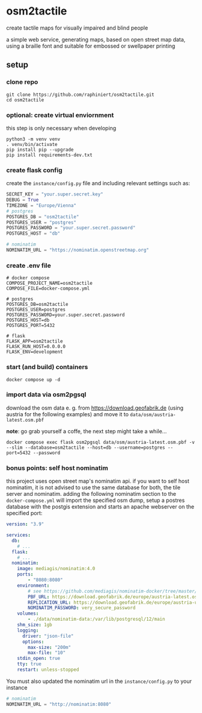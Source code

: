 # osm2tactile
create tactile maps for visually impaired and blind people

a simple web service, generating maps, based on open street map data, using a braille font and suitable for embossed or swellpaper printing

## setup

### clone repo
```shell script
git clone https://github.com/raphiniert/osm2tactile.git
cd osm2tactile
```

### optional: create virtual enviornment

this step is only necessary when developing

```shell script
python3 -m venv venv
. venv/bin/activate
pip install pip --upgrade
pip install requirements-dev.txt
```

### create flask config

create the `instance/config.py` file and including relevant settings such as:
```python
SECRET_KEY = "your.super.secret.key"
DEBUG = True
TIMEZONE = "Europe/Vienna"
# postgres
POSTGRES_DB = "osm2tactile"
POSTGRES_USER = "postgres"
POSTGRES_PASSWORD = "your.super.secret.password"
POSTGRES_HOST = "db"

# nominatim
NOMINATIM_URL = "https://nominatim.openstreetmap.org"
```

### create .env file

```env
# docker compose
COMPOSE_PROJECT_NAME=osm2tactile
COMPOSE_FILE=docker-compose.yml

# postgres
POSTGRES_DB=osm2tactile
POSTGRES_USER=postgres
POSTGRES_PASSWORD=your.super.secret.password
POSTGRES_HOST=db
POSTGRES_PORT=5432

# flask
FLASK_APP=osm2tactile
FLASK_RUN_HOST=0.0.0.0
FLASK_ENV=development
```

### start (and build) containers

```shell script
docker compose up -d
```

### import data via osm2pgsql

download the osm data e. g. from https://download.geofabrik.de (using austria for the following examples) and move it to `data/osm/austria-latest.osm.pbf`

**note**: go grab yourself a coffe, the next step might take a while...

```shell script
docker compose exec flask osm2pgsql data/osm/austria-latest.osm.pbf -v --slim --database=osm2tactile --host=db --username=postgres --port=5432 --password
```

### bonus points: self host nominatim

this project uses open street map's nominatim api. if you want to self host nominatim, it is not advised to use the same database for both, the tile server and nominatim. adding the following nominatim section to the `docker-compose.yml` will import the specified osm dump, setup a postres database with the postgis extension and starts an apache webserver on the specified port:

```yml
version: "3.9"

services:
  db:
    # ...
  flask:
    # ...
  nominatim:
    image: mediagis/nominatim:4.0
    ports:
        - "8080:8080"
    environment:
        # see https://github.com/mediagis/nominatim-docker/tree/master/4.0#configuration for more options
        PBF_URL: https://download.geofabrik.de/europe/austria-latest.osm.pbf
        REPLICATION_URL: https://download.geofabrik.de/europe/austria-updates/
        NOMINATIM_PASSWORD: very_secure_password
    volumes:
        - ./data/nominatim-data:/var/lib/postgresql/12/main
    shm_size: 1gb
    logging:
      driver: "json-file"
      options:
        max-size: "200m"
        max-file: "10"
    stdin_open: true
    tty: true
    restart: unless-stopped
```

You must also updated the nominatim url in the `instance/config.py` to your instance

```python
# nominatim
NOMINATIM_URL = "http://nominatim:8080"
```
